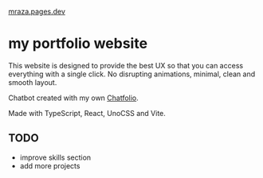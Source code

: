 [mraza.pages.dev](https://mraza.pages.dev/)

# my portfolio website

This website is designed to provide the best UX so that you can access
everything with a single click. No disrupting animations, minimal, clean and smooth layout.

Chatbot created with my own [Chatfolio](https://my-chatfolio.vercel.app/). 

Made with TypeScript, React, UnoCSS and Vite.


## TODO

- improve skills section
- add more projects
